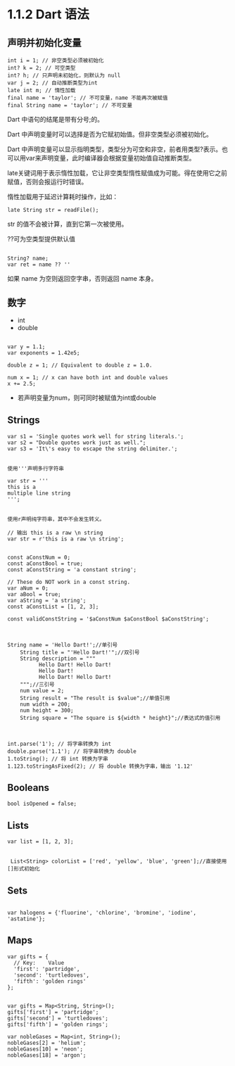 # 1.1.2 Dart 语法


## 声明并初始化变量

```
int i = 1; // 非空类型必须被初始化
int? k = 2; // 可空类型
int? h; // 只声明未初始化，则默认为 null
var j = 2; // 自动推断类型为int
late int m; // 惰性加载
final name = 'taylor'; // 不可变量，name 不能再次被赋值
final String name = 'taylor'; // 不可变量
```

Dart 中语句的结尾是带有分号;的。

Dart 中声明变量时可以选择是否为它赋初始值。但非空类型必须被初始化。

Dart 中声明变量可以显示指明类型，类型分为可空和非空，前者用类型?表示。也可以用var来声明变量，此时编译器会根据变量初始值自动推断类型。

late关键词用于表示惰性加载，它让非空类型惰性赋值成为可能。得在使用它之前赋值，否则会报运行时错误。


惰性加载用于延迟计算耗时操作，比如：
```
late String str = readFile();
```

str 的值不会被计算，直到它第一次被使用。

??可为空类型提供默认值

```

String? name;
var ret = name ?? ''
```

如果 name 为空则返回空字串，否则返回 name 本身。


## 数字

- int
- double

```

var y = 1.1;
var exponents = 1.42e5;

double z = 1; // Equivalent to double z = 1.0.

num x = 1; // x can have both int and double values
x += 2.5;
```
- 若声明变量为num，则可同时被赋值为int或double

## Strings

```
var s1 = 'Single quotes work well for string literals.';
var s2 = "Double quotes work just as well.";
var s3 = 'It\'s easy to escape the string delimiter.';


使用'''声明多行字符串

var str = '''
this is a 
multiple line string
''';


使用r声明纯字符串，其中不会发生转义。

// 输出 this is a raw \n string
var str = r'this is a raw \n string';


const aConstNum = 0;
const aConstBool = true;
const aConstString = 'a constant string';

// These do NOT work in a const string.
var aNum = 0;
var aBool = true;
var aString = 'a string';
const aConstList = [1, 2, 3];

const validConstString = '$aConstNum $aConstBool $aConstString';



String name = 'Hello Dart!';//单引号
    String title = "'Hello Dart!'";//双引号
    String description = """
          Hello Dart! Hello Dart!
          Hello Dart!
          Hello Dart! Hello Dart!
    """;//三引号
    num value = 2;
    String result = "The result is $value";//单值引用
    num width = 200;
    num height = 300;
    String square = "The square is ${width * height}";//表达式的值引用
    
    

int.parse('1'); // 将字串转换为 int
double.parse('1.1'); // 将字串转换为 double
1.toString(); // 将 int 转换为字串
1.123.toStringAsFixed(2); // 将 double 转换为字串，输出 '1.12'

```

## Booleans


```
bool isOpened = false;
```


## Lists

```
var list = [1, 2, 3];


 List<String> colorList = ['red', 'yellow', 'blue', 'green'];//直接使用[]形式初始化
```


## Sets

```

var halogens = {'fluorine', 'chlorine', 'bromine', 'iodine', 'astatine'};
```



## Maps

```
var gifts = {
  // Key:    Value
  'first': 'partridge',
  'second': 'turtledoves',
  'fifth': 'golden rings'
};


var gifts = Map<String, String>();
gifts['first'] = 'partridge';
gifts['second'] = 'turtledoves';
gifts['fifth'] = 'golden rings';

var nobleGases = Map<int, String>();
nobleGases[2] = 'helium';
nobleGases[10] = 'neon';
nobleGases[18] = 'argon';
```







